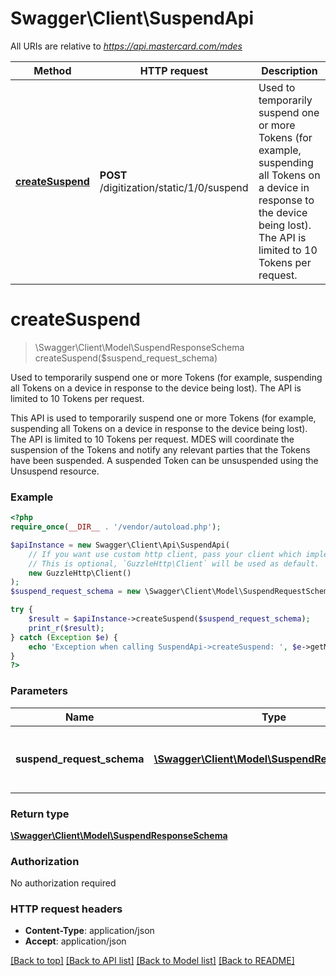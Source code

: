 # Swagger\Client\SuspendApi

All URIs are relative to *https://api.mastercard.com/mdes*

Method | HTTP request | Description
------------- | ------------- | -------------
[**createSuspend**](SuspendApi.md#createSuspend) | **POST** /digitization/static/1/0/suspend | Used to temporarily suspend one or more Tokens (for example, suspending all Tokens on a device in response to the device being lost).  The API is limited to 10 Tokens per request.


# **createSuspend**
> \Swagger\Client\Model\SuspendResponseSchema createSuspend($suspend_request_schema)

Used to temporarily suspend one or more Tokens (for example, suspending all Tokens on a device in response to the device being lost).  The API is limited to 10 Tokens per request.

This API is used to temporarily suspend one or more Tokens (for example, suspending all Tokens on a device in response to the device being lost).  The API is limited to 10 Tokens per request. MDES will coordinate the suspension of the Tokens and notify any relevant parties that the Tokens have been suspended. A suspended Token can be unsuspended using the Unsuspend resource.

### Example
```php
<?php
require_once(__DIR__ . '/vendor/autoload.php');

$apiInstance = new Swagger\Client\Api\SuspendApi(
    // If you want use custom http client, pass your client which implements `GuzzleHttp\ClientInterface`.
    // This is optional, `GuzzleHttp\Client` will be used as default.
    new GuzzleHttp\Client()
);
$suspend_request_schema = new \Swagger\Client\Model\SuspendRequestSchema(); // \Swagger\Client\Model\SuspendRequestSchema | Contains the details of the request message.

try {
    $result = $apiInstance->createSuspend($suspend_request_schema);
    print_r($result);
} catch (Exception $e) {
    echo 'Exception when calling SuspendApi->createSuspend: ', $e->getMessage(), PHP_EOL;
}
?>
```

### Parameters

Name | Type | Description  | Notes
------------- | ------------- | ------------- | -------------
 **suspend_request_schema** | [**\Swagger\Client\Model\SuspendRequestSchema**](../Model/SuspendRequestSchema.md)| Contains the details of the request message. | [optional]

### Return type

[**\Swagger\Client\Model\SuspendResponseSchema**](../Model/SuspendResponseSchema.md)

### Authorization

No authorization required

### HTTP request headers

 - **Content-Type**: application/json
 - **Accept**: application/json

[[Back to top]](#) [[Back to API list]](../../README.md#documentation-for-api-endpoints) [[Back to Model list]](../../README.md#documentation-for-models) [[Back to README]](../../README.md)


